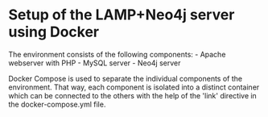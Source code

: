 # Setup of the LAMP+Neo4j server using Docker

The environment consists of the following components:
    - Apache webserver with PHP
    - MySQL server
    - Neo4j server

Docker Compose is used to separate the individual components of the environment. That way, each component is isolated into a distinct container which can be connected to the others with the help of the 'link' directive in the docker-compose.yml file.